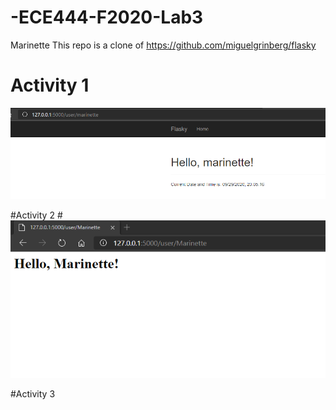 # -ECE444-F2020-Lab3


Marinette
This repo is a clone of https://github.com/miguelgrinberg/flasky


# Activity 1
![Activity 1 Screenshot](/images/ss1.PNG)

#Activity 2
#![Activity 2 Screenshot](/images/ss2.PNG)

#Activity 3
